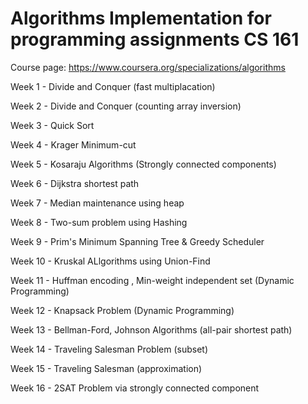 # Algorithms Implementation for programming assignments CS 161

Course page: https://www.coursera.org/specializations/algorithms

Week 1 - Divide and Conquer (fast multiplacation)

Week 2 - Divide and Conquer (counting array inversion)

Week 3 - Quick Sort

Week 4 - Krager Minimum-cut

Week 5 - Kosaraju Algorithms (Strongly connected components)

Week 6 - Dijkstra shortest path

Week 7 - Median maintenance using heap

Week 8 - Two-sum problem using Hashing

Week 9 - Prim's Minimum Spanning Tree & Greedy Scheduler

Week 10 - Kruskal ALlgorithms using Union-Find

Week 11 - Huffman encoding , Min-weight independent set (Dynamic Programming)

Week 12 - Knapsack Problem (Dynamic Programming)

Week 13 - Bellman-Ford, Johnson Algorithms (all-pair shortest path)

Week 14 - Traveling Salesman Problem (subset)

Week 15 - Traveling Salesman (approximation)

Week 16 - 2SAT Problem via strongly connected component
